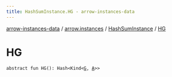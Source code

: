 ```yaml
---
title: HashSumInstance.HG - arrow-instances-data
---
```


[arrow-instances-data](../../index.html) / [arrow.instances](../index.html) / [HashSumInstance](index.html) / [HG](./-h-g.html)

# HG

`abstract fun HG(): Hash<Kind<`[`G`](index.html#G)`, `[`A`](index.html#A)`>>`